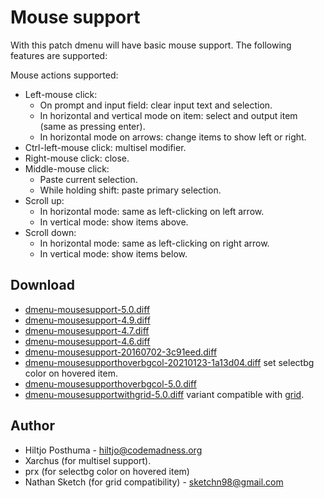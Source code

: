 Mouse support
=============
With this patch dmenu will have basic mouse support. The following features are
supported:

Mouse actions supported:

* Left-mouse click:
  * On prompt and input field: clear input text and selection.
  * In horizontal and vertical mode on item: select and output item (same as
    pressing enter).
  * In horizontal mode on arrows: change items to show left or right.
* Ctrl-left-mouse click: multisel modifier.
* Right-mouse click: close.
* Middle-mouse click:
  * Paste current selection.
  * While holding shift: paste primary selection.
* Scroll up:
  * In horizontal mode: same as left-clicking on left arrow.
  * In vertical mode: show items above.
* Scroll down:
  * In horizontal mode: same as left-clicking on right arrow.
  * In vertical mode: show items below.

Download
--------
* [dmenu-mousesupport-5.0.diff](dmenu-mousesupport-5.0.diff)
* [dmenu-mousesupport-4.9.diff](dmenu-mousesupport-4.9.diff)
* [dmenu-mousesupport-4.7.diff](dmenu-mousesupport-4.7.diff)
* [dmenu-mousesupport-4.6.diff](dmenu-mousesupport-4.6.diff)
* [dmenu-mousesupport-20160702-3c91eed.diff](dmenu-mousesupport-20160702-3c91eed.diff)
* [dmenu-mousesupporthoverbgcol-20210123-1a13d04.diff](dmenu-mousesupporthoverbgcol-20210123-1a13d04.diff)
  set selectbg color on hovered item.
* [dmenu-mousesupporthoverbgcol-5.0.diff](dmenu-mousesupporthoverbgcol-5.0.diff)
* [dmenu-mousesupportwithgrid-5.0.diff](dmenu-mousesupportwithgrid-5.0.diff)
  variant compatible with [grid](../grid).


Author
------
* Hiltjo Posthuma - <hiltjo@codemadness.org>
* Xarchus (for multisel support).
* prx (for selectbg color on hovered item)
* Nathan Sketch (for grid compatibility) - <sketchn98@gmail.com>
